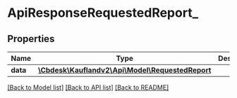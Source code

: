 # ApiResponseRequestedReport_

## Properties
Name | Type | Description | Notes
------------ | ------------- | ------------- | -------------
**data** | [**\Cbdesk\Kauflandv2\Api\Model\RequestedReport**](RequestedReport.md) |  | 

[[Back to Model list]](../../README.md#documentation-for-models) [[Back to API list]](../../README.md#documentation-for-api-endpoints) [[Back to README]](../../README.md)


